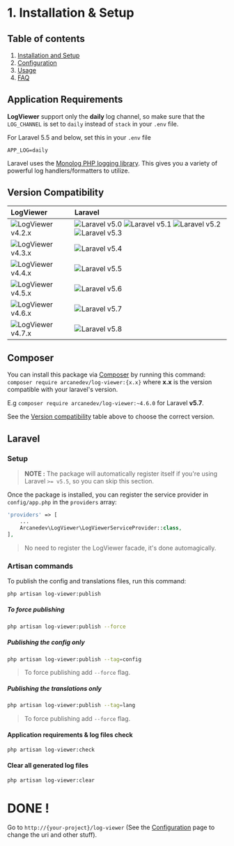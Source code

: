 # 1. Installation & Setup

## Table of contents

  1. [Installation and Setup](1.Installation-and-Setup.md)
  2. [Configuration](2.Configuration.md)
  3. [Usage](3.Usage.md)
  4. [FAQ](4.FAQ.md)

## Application Requirements

**LogViewer** support only the **daily** log channel, so make sure that the `LOG_CHANNEL` is set to `daily` instead of `stack` in your `.env` file.

For Laravel 5.5 and below, set this in your `.env` file

`
APP_LOG=daily
`

Laravel uses the [Monolog PHP logging library](https://github.com/Seldaek/monolog). This gives you a variety of powerful log handlers/formatters to utilize.
 
## Version Compatibility

| LogViewer                             | Laravel                                                                                                             |
|:--------------------------------------|:--------------------------------------------------------------------------------------------------------------------|
| ![LogViewer v4.2.x][log_viewer_4_2_x] | ![Laravel v5.0][laravel_5_0] ![Laravel v5.1][laravel_5_1] ![Laravel v5.2][laravel_5_2] ![Laravel v5.3][laravel_5_3] |
| ![LogViewer v4.3.x][log_viewer_4_3_x] | ![Laravel v5.4][laravel_5_4]                                                                                        |
| ![LogViewer v4.4.x][log_viewer_4_4_x] | ![Laravel v5.5][laravel_5_5]                                                                                        |
| ![LogViewer v4.5.x][log_viewer_4_5_x] | ![Laravel v5.6][laravel_5_6]                                                                                        |
| ![LogViewer v4.6.x][log_viewer_4_6_x] | ![Laravel v5.7][laravel_5_7]                                                                                        |
| ![LogViewer v4.7.x][log_viewer_4_7_x] | ![Laravel v5.8][laravel_5_8]                                                                                        |

[laravel_5_0]:  https://img.shields.io/badge/v5.0-supported-brightgreen.svg?style=flat-square "Laravel v5.0"
[laravel_5_1]:  https://img.shields.io/badge/v5.1-supported-brightgreen.svg?style=flat-square "Laravel v5.1"
[laravel_5_2]:  https://img.shields.io/badge/v5.2-supported-brightgreen.svg?style=flat-square "Laravel v5.2"
[laravel_5_3]:  https://img.shields.io/badge/v5.3-supported-brightgreen.svg?style=flat-square "Laravel v5.3"
[laravel_5_4]:  https://img.shields.io/badge/v5.4-supported-brightgreen.svg?style=flat-square "Laravel v5.4"
[laravel_5_5]:  https://img.shields.io/badge/v5.5-supported-brightgreen.svg?style=flat-square "Laravel v5.5"
[laravel_5_6]:  https://img.shields.io/badge/v5.6-supported-brightgreen.svg?style=flat-square "Laravel v5.6"
[laravel_5_7]:  https://img.shields.io/badge/v5.7-supported-brightgreen.svg?style=flat-square "Laravel v5.7"
[laravel_5_8]:  https://img.shields.io/badge/v5.8-supported-brightgreen.svg?style=flat-square "Laravel v5.8"

[log_viewer_4_2_x]: https://img.shields.io/badge/version-4.2.*-blue.svg?style=flat-square "LogViewer v4.2.*"
[log_viewer_4_3_x]: https://img.shields.io/badge/version-4.3.*-blue.svg?style=flat-square "LogViewer v4.3.*"
[log_viewer_4_4_x]: https://img.shields.io/badge/version-4.4.*-blue.svg?style=flat-square "LogViewer v4.4.*"
[log_viewer_4_5_x]: https://img.shields.io/badge/version-4.5.*-blue.svg?style=flat-square "LogViewer v4.5.*"
[log_viewer_4_6_x]: https://img.shields.io/badge/version-4.6.*-blue.svg?style=flat-square "LogViewer v4.6.*"
[log_viewer_4_7_x]: https://img.shields.io/badge/version-4.7.*-blue.svg?style=flat-square "LogViewer v4.7.*"

## Composer

You can install this package via [Composer](http://getcomposer.org/) by running this command: `composer require arcanedev/log-viewer:{x.x}` where **x.x** is the version compatible with your laravel's version. 

E.g `composer require arcanedev/log-viewer:~4.6.0` for Laravel **v5.7**.

See the [Version compatibility](#version-compatibility) table above to choose the correct version.


## Laravel

### Setup

> **NOTE :** The package will automatically register itself if you're using Laravel `>= v5.5`, so you can skip this section.

Once the package is installed, you can register the service provider in `config/app.php` in the `providers` array:

```php
'providers' => [
    ...
    Arcanedev\LogViewer\LogViewerServiceProvider::class,
],
```

> No need to register the LogViewer facade, it's done automagically.

### Artisan commands

To publish the config and translations files, run this command:

```bash
php artisan log-viewer:publish
```
##### To force publishing

```bash
php artisan log-viewer:publish --force
```

##### Publishing the config only

```bash
php artisan log-viewer:publish --tag=config
```

> To force publishing add `--force` flag.

##### Publishing the translations only

```bash
php artisan log-viewer:publish --tag=lang
```

> To force publishing add `--force` flag.

#### Application requirements & log files check

```bash
php artisan log-viewer:check
```
#### Clear all generated log files

```bash
php artisan log-viewer:clear
```

# DONE !

Go to `http://{your-project}/log-viewer` (See the [Configuration](https://github.com/ARCANEDEV/LogViewer/wiki/3.-Configuration) page to change the uri and other stuff).
